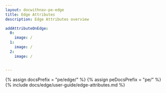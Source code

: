 ```yaml
---
layout: docwithnav-pe-edge
title: Edge Attributes 
description: Edge Attributes overview

addAttributeOnEdge:
  0:
    image: /
  1:
    image: /
  2:
    image: /


---
```


{% assign docsPrefix = "pe/edge/" %}
{% assign peDocsPrefix = "pe/" %}
{% include docs/edge/user-guide/edge-attributes.md %}